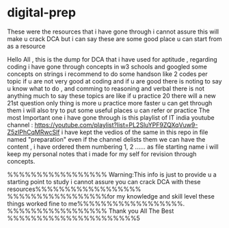 # digital-prep
These were the resources that i have gone through i cannot assure this will make u crack DCA but i can say these are some good place u can start from as a resource


Hello All , this is the dump for DCA that i have used for aptitude , 
regarding coding i have gone through concepts in w3 schools and googled some concepts on strings i recommend to do some handson like 2 codes per topic if u are not very good at coding and if u are good there is noting to say u know what to do ,
and comming to reasoning and verbal there is not anything much to say these topics are like if u practice 20 there will a new 21st question only thing is more u practice more faster u can get through them i will also try to put some useful places u can refer or practice
The most Important one i have gone through is this playlist of IT india youtube channel  :  https://youtube.com/playlist?list=PL2SluYPF9ZQXqVuw9-Z5zIPhCqMRwcSlf
i have kept the vedios of the same in this repo in file named "preparation" even if the channel delists them we can have the content , i have ordered them numbering 1, 2 ...... as file starting name 
i will keep my personal notes that i made for my self for revision through concepts.


%%%%%%%%%%%%%%%%% Warning:This info is just to provide u a starting point to study i cannot assure you can crack DCA with these resources%%%%%%%%%%%%%%%%%%
%%%%%%%%%%%%%%%%%for my knowledge and skill level these things worked fine to me%%%%%%%%%%%%%%%%%%.
%%%%%%%%%%%%%%%%%     Thank you All The Best   %%%%%%%%%%%%%%%%%%%%%%5
